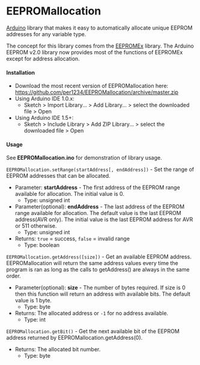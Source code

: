 EEPROMallocation
==========

[Arduino](http://arduino.cc/) library that makes it easy to automatically allocate unique EEPROM addresses for any variable type.

The concept for this library comes from the [EEPROMEx](https://github.com/thijse/Arduino-EEPROMEx) library. The Arduino EEPROM v2.0 library now provides most of the functions of EEPROMEx except for address allocation.


<a id="installation"></a>
#### Installation
- Download the most recent version of EEPROMallocation here: https://github.com/per1234/EEPROMallocation/archive/master.zip
- Using Arduino IDE 1.0.x:
  - Sketch > Import Library... > Add Library... > select the downloaded file > Open
- Using Arduino IDE 1.5+:
  - Sketch > Include Library > Add ZIP Library... > select the downloaded file > Open


<a id="usage"></a>
#### Usage
See **EEPROMallocation.ino** for demonstration of library usage.

`EEPROMallocation.setRange(startAddress[, endAddress])` - Set the range of EEPROM addresses that can be allocated.
- Parameter: **startAddress** - The first address of the EEPROM range available for allocation. The initial value is 0.
  - Type: unsigned int
- Parameter(optional): **endAddress** - The last address of the EEPROM range available for allocation. The default value is the last EEPROM address(AVR only). The initial value is the last EEPROM address for AVR or 511 otherwise.
  - Type: unsigned int
- Returns: `true` = success, `false` = invalid range
  - Type: boolean

`EEPROMallocation.getAddress([size])` - Get an available EEPROM address. EEPROMallocation will return the same address values every time the program is ran as long as the calls to getAddress() are always in the same order.
- Parameter(optional): **size** - The number of bytes required. If size is 0 then this function will return an address with available bits. The default value is 1 byte.
  - Type: byte
- Returns: The allocated address or `-1` for no address available.
  - Type: int

`EEPROMallocation.getBit()` - Get the next available bit of the EEPROM address returned by EEPROMallocation.getAddress(0).
- Returns: The allocated bit number.
  - Type: byte

